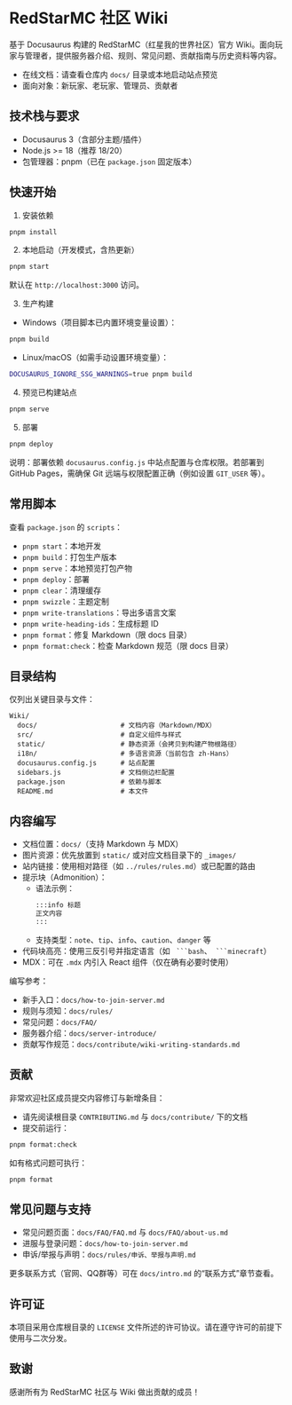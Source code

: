 # RedStarMC 社区 Wiki

基于 Docusaurus 构建的 RedStarMC（红星我的世界社区）官方 Wiki。面向玩家与管理者，提供服务器介绍、规则、常见问题、贡献指南与历史资料等内容。

- 在线文档：请查看仓库内 `docs/` 目录或本地启动站点预览
- 面向对象：新玩家、老玩家、管理员、贡献者

## 技术栈与要求
- Docusaurus 3（含部分主题/插件）
- Node.js >= 18（推荐 18/20）
- 包管理器：pnpm（已在 `package.json` 固定版本）

## 快速开始
1) 安装依赖
```bash
pnpm install
```

2) 本地启动（开发模式，含热更新）
```bash
pnpm start
```
默认在 `http://localhost:3000` 访问。

3) 生产构建
- Windows（项目脚本已内置环境变量设置）：
```bash
pnpm build
```
- Linux/macOS（如需手动设置环境变量）：
```bash
DOCUSAURUS_IGNORE_SSG_WARNINGS=true pnpm build
```

4) 预览已构建站点
```bash
pnpm serve
```

5) 部署
```bash
pnpm deploy
```
说明：部署依赖 `docusaurus.config.js` 中站点配置与仓库权限。若部署到 GitHub Pages，需确保 Git 远端与权限配置正确（例如设置 `GIT_USER` 等）。

## 常用脚本
查看 `package.json` 的 `scripts`：
- `pnpm start`：本地开发
- `pnpm build`：打包生产版本
- `pnpm serve`：本地预览打包产物
- `pnpm deploy`：部署
- `pnpm clear`：清理缓存
- `pnpm swizzle`：主题定制
- `pnpm write-translations`：导出多语言文案
- `pnpm write-heading-ids`：生成标题 ID
- `pnpm format`：修复 Markdown（限 docs 目录）
- `pnpm format:check`：检查 Markdown 规范（限 docs 目录）

## 目录结构
仅列出关键目录与文件：
```
Wiki/
  docs/                     # 文档内容（Markdown/MDX）
  src/                      # 自定义组件与样式
  static/                   # 静态资源（会拷贝到构建产物根路径）
  i18n/                     # 多语言资源（当前包含 zh-Hans）
  docusaurus.config.js      # 站点配置
  sidebars.js               # 文档侧边栏配置
  package.json              # 依赖与脚本
  README.md                 # 本文件
```

## 内容编写
- 文档位置：`docs/`（支持 Markdown 与 MDX）
- 图片资源：优先放置到 `static/` 或对应文档目录下的 `_images/`
- 站内链接：使用相对路径（如 `../rules/rules.md`）或已配置的路由
- 提示块（Admonition）：
  - 语法示例：
    ```md
    :::info 标题
    正文内容
    :::
    ```
  - 支持类型：`note`、`tip`、`info`、`caution`、`danger` 等
- 代码块高亮：使用三反引号并指定语言（如 ` ```bash`、` ```minecraft`）
- MDX：可在 `.mdx` 内引入 React 组件（仅在确有必要时使用）

编写参考：
- 新手入口：`docs/how-to-join-server.md`
- 规则与须知：`docs/rules/`
- 常见问题：`docs/FAQ/`
- 服务器介绍：`docs/server-introduce/`
- 贡献写作规范：`docs/contribute/wiki-writing-standards.md`

## 贡献
非常欢迎社区成员提交内容修订与新增条目：
- 请先阅读根目录 `CONTRIBUTING.md` 与 `docs/contribute/` 下的文档
- 提交前运行：
```bash
pnpm format:check
```
如有格式问题可执行：
```bash
pnpm format
```

## 常见问题与支持
- 常见问题页面：`docs/FAQ/FAQ.md` 与 `docs/FAQ/about-us.md`
- 进服与登录问题：`docs/how-to-join-server.md`
- 申诉/举报与声明：`docs/rules/申诉、举报与声明.md`

更多联系方式（官网、QQ群等）可在 `docs/intro.md` 的“联系方式”章节查看。

## 许可证
本项目采用仓库根目录的 `LICENSE` 文件所述的许可协议。请在遵守许可的前提下使用与二次分发。

## 致谢
感谢所有为 RedStarMC 社区与 Wiki 做出贡献的成员！
